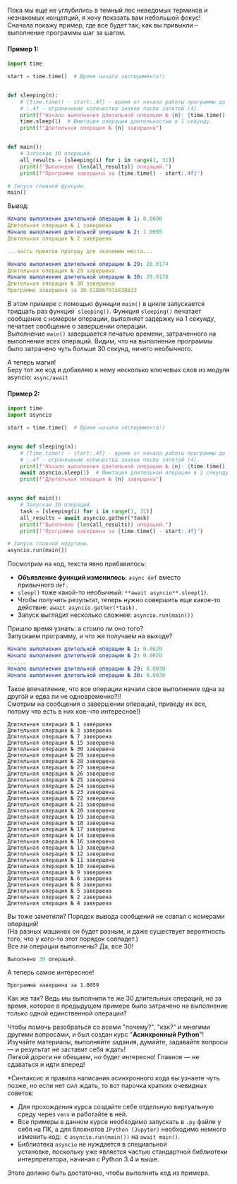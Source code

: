 Пока мы еще не углубились в темный лес неведомых терминов и незнакомых концепций, я хочу показать вам небольшой фокус!  
Сначала покажу пример, где все будет так, как вы привыкли – выполнение программы шаг за шагом.

#### **Пример 1:**

```python
import time

start = time.time()  # Время начала эксперимента!)


def sleeping(n):
    # {time.time() - start:.4f} - время от начала работы программы до текущего момента.
    # :.4f - ограничение количества знаков после запятой (4).
    print(f"Начало выполнения длительной операции № {n}: {time.time() - start:.4f}")
    time.sleep(1)  # Имитация операции длительностью в 1 секунду.
    print(f"Длительная операция № {n} завершена")


def main():
    # Запускаю 30 операций.
    all_results = [sleeping(i) for i in range(1, 31)]
    print(f"Выполнено {len(all_results)} операций.")
    print(f"Программа завершена за {time.time() - start:.4f}")

# Запуск главной функции.
main()
```

Вывод:

```yaml
Начало выполнения длительной операции № 1: 0.0000
Длительная операция № 1 завершена
Начало выполнения длительной операции № 2: 1.0005
Длительная операция № 2 завершена

...часть принтов пропущу для экономии места...

Начало выполнения длительной операции № 29: 28.0174
Длительная операция № 29 завершена
Начало выполнения длительной операции № 30: 29.0178
Длительная операция № 30 завершена
Программа завершена за 30.018867015838623
```

В этом примере с помощью функции `main()` в цикле запускается тридцать раз функция  `sleeping()`. Функция `sleeping()` печатает сообщение с номером операции, выполняет задержку на 1 секунду, печатает сообщение о завершении операции. Выполнение `main()` завершается печатью времени, затраченного на выполнение всех операций. Видим, что на выполнение программы было затрачено чуть больше 30 секунд, ничего необычного.

А теперь магия!   
Беру тот же код и добавляю к нему несколько ключевых слов из модуля asyncio: `async/await`

#### Пример 2:

```python
import time
import asyncio

start = time.time()  # Время начала эксперимента!)


async def sleeping(n):
    # {time.time() - start:.4f} - время от начала работы программы до текущего момента.
    # :.4f - ограничение количества знаков после запятой (4).
    print(f"Начало выполнения длительной операции № {n}: {time.time() - start:.4f}")
    await asyncio.sleep(1)  # Имитация длительной операции в 1 секунду длиной.
    print(f"Длительная операция № {n} завершена")


async def main():
    # Запускаю 30 операций.
    task = [sleeping(i) for i in range(1, 31)]
    all_results = await asyncio.gather(*task)
    print(f"Выполнено {len(all_results)} операций.")
    print(f"Программа завершена за {time.time() - start:.4f}")

# Запуск главной корутины.
asyncio.run(main())
```

Посмотрим на код, текста явно прибавилось:

- **Объявление функций изменилось**: `async def` вместо привычного `def.`
- `sleep()` тоже какой-то необычный: `**await asyncio**.sleep(1)`.
- Чтобы получить результат, теперь нужно совершить еще какое-то действие: `await asyncio.gather(*task).`
- Запуск выглядит несколько сложнее: `asyncio.run(main())`

Пришло время узнать: а стоило ли оно того?   
Запускаем программу, и что же получаем на выходе?

```yaml
Начало выполнения длительной операции № 1: 0.0020
Начало выполнения длительной операции № 2: 0.0020
......
Начало выполнения длительной операции № 29: 0.0030
Начало выполнения длительной операции № 30: 0.0030
```

Такое впечатление, что все операции начали свое выполнение одна за другой и едва ли не одновременно?!!  
Смотрим на сообщения о завершении операций, приведу их все, потому что есть в них кое-что интересное!)

```undefined
Длительная операция № 1 завершена
Длительная операция № 3 завершена
Длительная операция № 7 завершена
Длительная операция № 15 завершена
Длительная операция № 30 завершена
Длительная операция № 29 завершена
Длительная операция № 28 завершена
Длительная операция № 27 завершена
Длительная операция № 26 завершена
Длительная операция № 25 завершена
Длительная операция № 24 завершена
Длительная операция № 23 завершена
Длительная операция № 22 завершена
Длительная операция № 21 завершена
Длительная операция № 20 завершена
Длительная операция № 19 завершена
Длительная операция № 18 завершена
Длительная операция № 17 завершена
Длительная операция № 14 завершена
Длительная операция № 16 завершена
Длительная операция № 13 завершена
Длительная операция № 12 завершена
Длительная операция № 11 завершена
Длительная операция № 10 завершена
Длительная операция № 9 завершена
Длительная операция № 6 завершена
Длительная операция № 8 завершена
Длительная операция № 5 завершена
Длительная операция № 2 завершена
Длительная операция № 4 завершена
```

Вы тоже заметили? Порядок вывода сообщений не совпал с номерами операций!  
(На разных машинах он будет разным, и даже существует вероятность того, что у кого-то этот порядок совпадет.)  
Все ли операции выполнены? Да, все 30!

```erlang
Выполнено 30 операций.
```

А теперь самое интересное!

```undefined
Программа завершена за 1.0059
```

Как же так? Ведь мы выполнили те же 30 длительных операций, но за время, которое в предыдущем примере было затрачено на выполнение только одной единственной операции?

Чтобы помочь разобраться со всеми "почему?", "как?" и многими другими вопросами, и был создан курс "**Асинхронный Python**"!  
Изучайте материалы, выполняйте задания, думайте, задавайте вопросы — и результат не заставит себя ждать!  
Легкой дороги не обещаем, но будет интересно! Главное — не сдаваться и идти вперед!

*Синтаксис и правила написания асинхронного кода вы узнаете чуть позже, но если нет сил ждать, то вот парочка кратких очевидных советов: 

- Для прохождения курса создайте себе отдельную виртуальную среду через `venv` и работайте в ней.
- Все примеры в данном курсе необходимо запускать в `.py` файле у себя на ПК, а для блокнотов `IPython (Jupyter)` необходимо немного изменить код:  с `asyncio.run(main())` на `await main()`.
- Библиотека `asyncio` не нуждается в специальной установке, поскольку уже является частью стандартной библиотеки интерпретатора, начиная с Python 3.4 и выше.

Этого должно быть достаточно, чтобы выполнить код из примера.